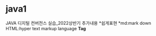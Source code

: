 # java1
JAVA 디지털 컨버전스 실습_2022상반기
추가내용
*쉽게표현
*md:mark down
HTML:hyper text markup language
<b>Tag</b>

